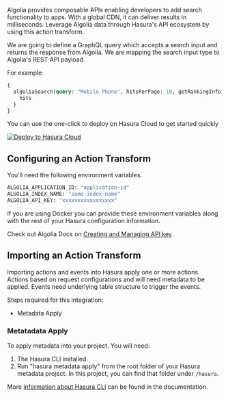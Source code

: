 Algolia provides composable APIs enabling developers to add search functionality to apps. With a global CDN, it can deliver results in milliseconds. Leverage Algolia data through Hasura's API ecosystem by using this action transform.

We are going to define a GraphQL query which accepts a search input and returns the response from Algolia. We are mapping the search input type to Algolia's REST API payload.

For example:

```graphql
{
  algoliaSearch(query: "Mobile Phone", hitsPerPage: 10, getRankingInfo: 1) {
    hits
  }
}
```

You can use the one-click to deploy on Hasura Cloud to get started quickly

[![Deploy to Hasura Cloud](https://hasura.io/deploy-button.svg)](https://cloud.hasura.io/deploy?github_repo=https://github.com/hasura/data-hub&hasura_dir=action-transforms/algolia/hasura)

## Configuring an Action Transform

You'll need the following environment variables.

```bash
ALGOLIA_APPLICATION_ID: "application-id"
ALGOLIA_INDEX_NAME: "some-index-name"
ALGOLIA_API_KEY: "xxxxxxxxxxxxxxxxx"
```

If you are using Docker you can provide these environment variables along with the rest of your Hasura configuration information.

Check out Algolia Docs on [Creating and Managing API key](https://www.algolia.com/doc/guides/security/api-keys/#creating-and-managing-api-keys)

## Importing an Action Transform

Importing actions and events into Hasura apply one or more actions. Actions based on request configurations and will need metadata to be applied. Events need underlying table structure to trigger the events.

Steps required for this integration:

- Metadata Apply

### Metatadata Apply

To apply metadata into your project. You will need:

1. The Hasura CLI installed.
2. Run "hasura metadata apply" from the root folder of your Hasura metadata project. In this project, you can find that folder under `/hasura`.

More [information about Hasura CLI](https://hasura.io/docs/latest/graphql/core/hasura-cli/index.html) can be found in the documentation.
